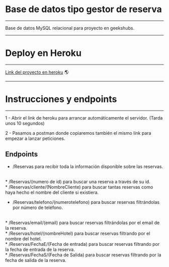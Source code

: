 # Base de datos tipo gestor de reserva
---
Base de datos MySQL relacional para proyecto en geekshubs.

---
# Deploy en Heroku 
---

[Link del proyecto en heroku](https://ibl-fsd-bcn-p4.herokuapp.com/) 🌎


---

# Instrucciones y endpoints

---

1 - Abrir el link de heroku para arrancar automáticamente el servidor. (Tarda unos 10 segundos)

2 - Pasamos a postman donde copiaremos también el mismo link para empezar a lanzar peticiones.

## Endpoints

* /Reservas para recibir toda la información disponible sobre las reservas.
<br>
* /Reservas/(numero de id) para buscar una reserva a través de su id.
<br>
* /Reservas/cliente/(NombreCliente) para buscar tantas reservas como haya hecho el nombre del cliente si existiera. 
<br>

* /Reservas/telefono/(numerotelefono) para buscar reservas filtrándolas por número de teléfono.
<br>
* /Reservas/email/(email) para buscar reservas filtrándolas por el email de la reserva.
<br>
* /Reservas/hotel/(nombreHotel) para buscar reservas filtrando por el nombre del hotel.
<br>
* /Reservas/FechaE/(Fecha de entrada) para buscar reservas filtrando por la fecha de entrada de la reserva.
<br>
* /Reservas/FechaS/(Fecha de Salida) para buscar reservas filtrando por la fecha de salida de la reserva.
